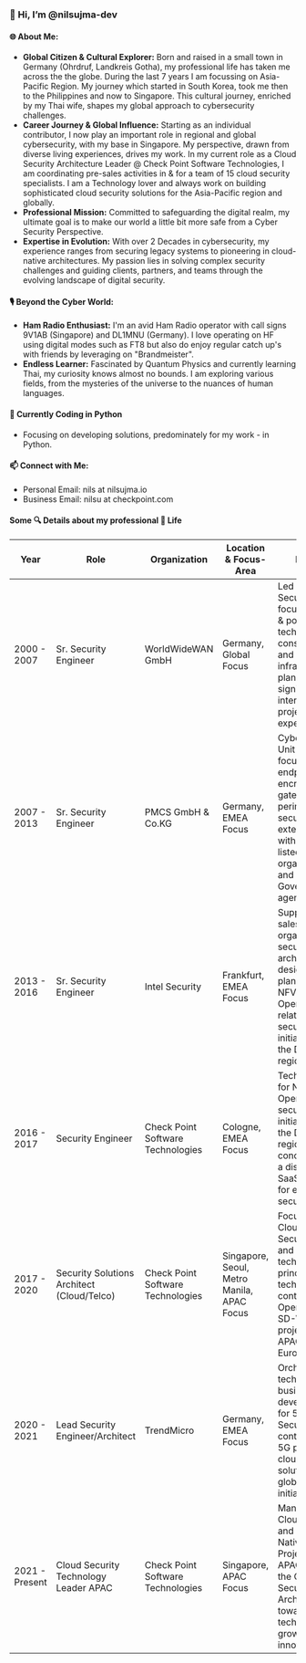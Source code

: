 ### 👋 Hi, I’m @nilsujma-dev

#### 🌐 About Me:
- **Global Citizen & Cultural Explorer:** Born and raised in a small town in Germany (Ohrdruf, Landkreis Gotha), my professional life has taken me across the the globe. During the last 7 years I am focussing on Asia-Pacific Region. My journey which started in South Korea, took me then to the Philippines and now to Singapore. This cultural journey, enriched by my Thai wife, shapes my global approach to cybersecurity challenges.
- **Career Journey & Global Influence:** Starting as an individual contributor, I now play an important role in regional and global cybersecurity, with my base in Singapore. My perspective, drawn from diverse living experiences, drives my work. In my current role as a Cloud Security Architecture Leader @ Check Point Software Technologies, I am coordinating pre-sales activities in & for a team of 15 cloud security specialists. I am a Technology lover and always work on building sophisticated cloud security solutions for the Asia-Pacific region and globally. 
- **Professional Mission:** Committed to safeguarding the digital realm, my ultimate goal is to make our world a little bit more safe from a Cyber Security Perspective. 
- **Expertise in Evolution:** With over 2 Decades in cybersecurity, my experience ranges from securing legacy systems to pioneering in cloud-native architectures. My passion lies in solving complex security challenges and guiding clients, partners, and teams through the evolving landscape of digital security. 

#### 🎙️ Beyond the Cyber World:
- **Ham Radio Enthusiast:** I'm an avid Ham Radio operator with call signs 9V1AB (Singapore) and DL1MNU (Germany). I love operating on HF using digital modes such as FT8 but also do enjoy regular catch up's with friends by leveraging on "Brandmeister".
- **Endless Learner:** Fascinated by Quantum Physics and currently learning Thai, my curiosity knows almost no bounds. I am exploring various fields, from the mysteries of the universe to the nuances of human languages.

#### 🌱 Currently Coding in Python
- Focusing on developing solutions, predominately for my work - in Python. 

#### 📫 Connect with Me:
- Personal Email: nils at nilsujma.io
- Business Email: nilsu at checkpoint.com



#### Some 🔍 Details about my professional 💼 Life ####

| Year         | Role                                    | Organization                         | Location & Focus-Area          | Details |
|--------------|-----------------------------------------|--------------------------------------|-------------------|------------------|
| 2000 - 2007  | Sr. Security Engineer                   | WorldWideWAN GmbH                    | Germany, Global Focus           | Led Cyber Security Unit; focused on pre & post-sales technical consultancy and infrastructure planning; significant international project experience. |
| 2007 - 2013  | Sr. Security Engineer                   | PMCS GmbH & Co.KG                    | Germany, EMEA Focus          | Cyber Security Unit Lead; focused on endpoint encryption, gateway, and perimeter security; extensive work with DAX-listed organizations and German Government agencies. |
| 2013 - 2016  | Sr. Security Engineer                   | Intel Security                       | Frankfurt, EMEA Focus| Supported sales organization in security architecture design and planning; led NFV and Openstack-related security initiatives in the DACH region. |
| 2016 - 2017  | Security Engineer                       | Check Point Software Technologies    | Cologne, EMEA Focus | Technical lead for NFV and Openstack security initiatives in the DACH region; conceptualized a distinctive SaaS offering for email security. |
| 2017 - 2020  | Security Solutions Architect (Cloud/Telco)| Check Point Software Technologies   | Singapore, Seoul, Metro Manila, APAC Focus | Focused on Cloud Security, 5G, and SD-WAN technologies; principal technical contact for Openstack and SD-WAN projects in APAC and Europe. |
| 2020 - 2021  | Lead Security Engineer/Architect        | TrendMicro                           | Germany, EMEA Focus           | Orchestrated technical business development for 5G Security; key contributor to 5G private cloud security solutions and global initiatives. |
| 2021 - Present | Cloud Security Technology Leader APAC | Check Point Software Technologies    | Singapore, APAC Focus         | Managing Cloud Security and Cloud Native Security Projects in APAC; leading the Cloud Security Architect Team towards technical growth and innovation. |
